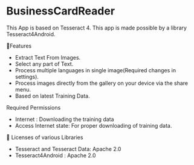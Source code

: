 # BusinessCardReader

This App is based on Tesseract 4. This app is made possible by a library Tesseract4Android.

🚀Features<br>
* Extract Text From Images.
* Select any part of Text.
* Process multiple languages in single image(Required changes in settings).
* Process images directly from the gallery on your device via the share menu.
* Based on latest Training Data.

Required Permissions
* Internet : Downloading the training data
* Access Internet state: For proper downloading of training data.

📓 Licenses of various Libraries
* Tesseract and Tesseract Data: Apache 2.0
* Tesseract4Android : Apache 2.0

